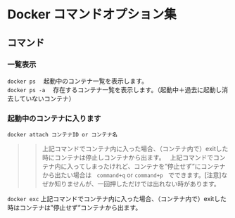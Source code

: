 # Docker コマンドオプション集

## コマンド  

### 一覧表示
`docker ps` 　起動中のコンテナ一覧を表示します。  
`docker ps -a` 　存在するコンテナ一覧を表示します。（起動中＋過去に起動し消去していないコンテナ）   

### 起動中のコンテナに入ります
`docker attach コンテナID or コンテナ名`  
>>上記コマンドでコンテナ内に入った場合、（コンテナ内で）exitした時にコンテナは停止しコンテナから出ます。  
>>上記コマンドでコンテナ内に入ってしまったけれど、コンテナを”停止せず”にコンテナから出たい場合は  
>>`command+q` or `command+p`  
>>でできます。[注意]なぜか知りませんが、一回押しただけでは出れない時があります。

`docker exc` 
上記コマンドでコンテナ内に入った場合、（コンテナ内で）exitした時はコンテナは”停止せず”コンテナから出ます。

